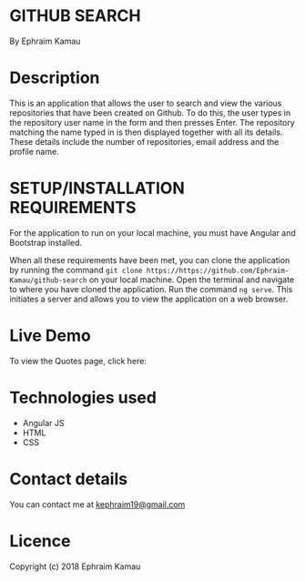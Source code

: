# GITHUB SEARCH
By Ephraim Kamau

# Description
This is an application that allows the user to search and view the various repositories that have been created on Github. To do this, the user types in the repository user name in the form and then presses Enter. The repository matching the name typed in is then displayed together with all its details. These details include the number of repositories, email address and the profile name.

# SETUP/INSTALLATION REQUIREMENTS
For the application to run on your local machine, you must have Angular and Bootstrap installed.

When all these requirements have been met, you can clone the   application by running the command `git clone https://https://github.com/Ephraim-Kamau/github-search` on your local machine. Open the terminal and navigate to where you have cloned the application. Run the command `ng serve`. This initiates a server and allows you to view the application on a web browser. 

# Live Demo
To view the Quotes page, click here:

# Technologies used
<ul>
<li>Angular JS</li>
<li>HTML</li>
<li>CSS</li>
</ul>

# Contact details
You can contact me at kephraim19@gmail.com

# Licence
Copyright (c) 2018 Ephraim Kamau
